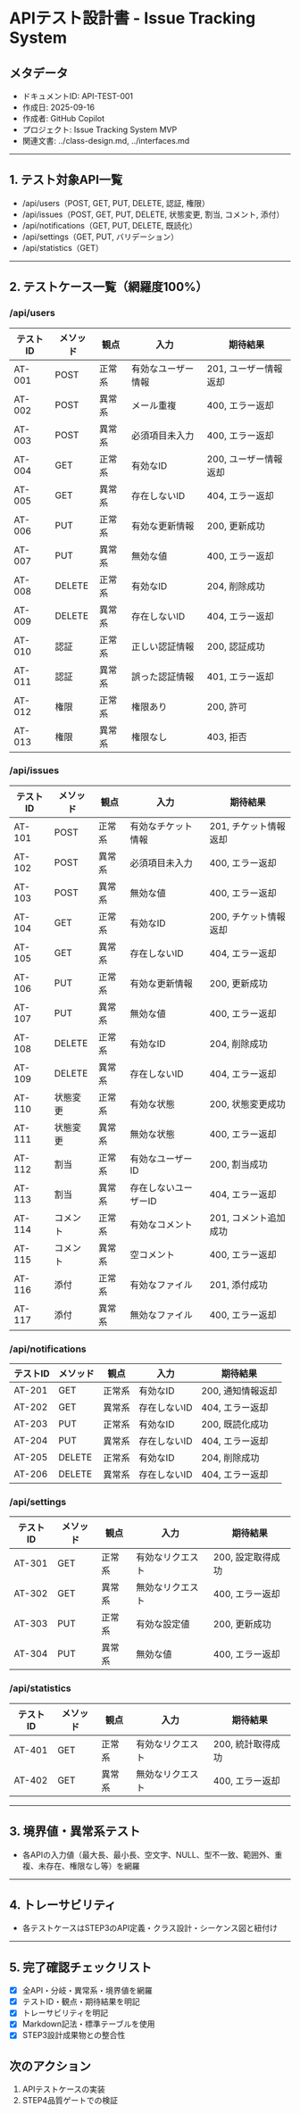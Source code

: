# APIテスト設計書 - Issue Tracking System

## メタデータ
- ドキュメントID: API-TEST-001
- 作成日: 2025-09-16
- 作成者: GitHub Copilot
- プロジェクト: Issue Tracking System MVP
- 関連文書: ../class-design.md, ../interfaces.md

---

## 1. テスト対象API一覧
- /api/users（POST, GET, PUT, DELETE, 認証, 権限）
- /api/issues（POST, GET, PUT, DELETE, 状態変更, 割当, コメント, 添付）
- /api/notifications（GET, PUT, DELETE, 既読化）
- /api/settings（GET, PUT, バリデーション）
- /api/statistics（GET）

---

## 2. テストケース一覧（網羅度100%）

### /api/users
| テストID | メソッド | 観点 | 入力 | 期待結果 |
|---------|----------|------|------|----------|
| AT-001  | POST     | 正常系 | 有効なユーザー情報 | 201, ユーザー情報返却 |
| AT-002  | POST     | 異常系 | メール重複 | 400, エラー返却 |
| AT-003  | POST     | 異常系 | 必須項目未入力 | 400, エラー返却 |
| AT-004  | GET      | 正常系 | 有効なID | 200, ユーザー情報返却 |
| AT-005  | GET      | 異常系 | 存在しないID | 404, エラー返却 |
| AT-006  | PUT      | 正常系 | 有効な更新情報 | 200, 更新成功 |
| AT-007  | PUT      | 異常系 | 無効な値 | 400, エラー返却 |
| AT-008  | DELETE   | 正常系 | 有効なID | 204, 削除成功 |
| AT-009  | DELETE   | 異常系 | 存在しないID | 404, エラー返却 |
| AT-010  | 認証     | 正常系 | 正しい認証情報 | 200, 認証成功 |
| AT-011  | 認証     | 異常系 | 誤った認証情報 | 401, エラー返却 |
| AT-012  | 権限     | 正常系 | 権限あり | 200, 許可 |
| AT-013  | 権限     | 異常系 | 権限なし | 403, 拒否 |

### /api/issues
| テストID | メソッド | 観点 | 入力 | 期待結果 |
|---------|----------|------|------|----------|
| AT-101  | POST     | 正常系 | 有効なチケット情報 | 201, チケット情報返却 |
| AT-102  | POST     | 異常系 | 必須項目未入力 | 400, エラー返却 |
| AT-103  | POST     | 異常系 | 無効な値 | 400, エラー返却 |
| AT-104  | GET      | 正常系 | 有効なID | 200, チケット情報返却 |
| AT-105  | GET      | 異常系 | 存在しないID | 404, エラー返却 |
| AT-106  | PUT      | 正常系 | 有効な更新情報 | 200, 更新成功 |
| AT-107  | PUT      | 異常系 | 無効な値 | 400, エラー返却 |
| AT-108  | DELETE   | 正常系 | 有効なID | 204, 削除成功 |
| AT-109  | DELETE   | 異常系 | 存在しないID | 404, エラー返却 |
| AT-110  | 状態変更 | 正常系 | 有効な状態 | 200, 状態変更成功 |
| AT-111  | 状態変更 | 異常系 | 無効な状態 | 400, エラー返却 |
| AT-112  | 割当     | 正常系 | 有効なユーザーID | 200, 割当成功 |
| AT-113  | 割当     | 異常系 | 存在しないユーザーID | 404, エラー返却 |
| AT-114  | コメント | 正常系 | 有効なコメント | 201, コメント追加成功 |
| AT-115  | コメント | 異常系 | 空コメント | 400, エラー返却 |
| AT-116  | 添付     | 正常系 | 有効なファイル | 201, 添付成功 |
| AT-117  | 添付     | 異常系 | 無効なファイル | 400, エラー返却 |

### /api/notifications
| テストID | メソッド | 観点 | 入力 | 期待結果 |
|---------|----------|------|------|----------|
| AT-201  | GET      | 正常系 | 有効なID | 200, 通知情報返却 |
| AT-202  | GET      | 異常系 | 存在しないID | 404, エラー返却 |
| AT-203  | PUT      | 正常系 | 有効なID | 200, 既読化成功 |
| AT-204  | PUT      | 異常系 | 存在しないID | 404, エラー返却 |
| AT-205  | DELETE   | 正常系 | 有効なID | 204, 削除成功 |
| AT-206  | DELETE   | 異常系 | 存在しないID | 404, エラー返却 |

### /api/settings
| テストID | メソッド | 観点 | 入力 | 期待結果 |
|---------|----------|------|------|----------|
| AT-301  | GET      | 正常系 | 有効なリクエスト | 200, 設定取得成功 |
| AT-302  | GET      | 異常系 | 無効なリクエスト | 400, エラー返却 |
| AT-303  | PUT      | 正常系 | 有効な設定値 | 200, 更新成功 |
| AT-304  | PUT      | 異常系 | 無効な値 | 400, エラー返却 |

### /api/statistics
| テストID | メソッド | 観点 | 入力 | 期待結果 |
|---------|----------|------|------|----------|
| AT-401  | GET      | 正常系 | 有効なリクエスト | 200, 統計取得成功 |
| AT-402  | GET      | 異常系 | 無効なリクエスト | 400, エラー返却 |

---

## 3. 境界値・異常系テスト
- 各APIの入力値（最大長、最小長、空文字、NULL、型不一致、範囲外、重複、未存在、権限なし等）を網羅

---

## 4. トレーサビリティ
- 各テストケースはSTEP3のAPI定義・クラス設計・シーケンス図と紐付け

---

## 5. 完了確認チェックリスト
- [x] 全API・分岐・異常系・境界値を網羅
- [x] テストID・観点・期待結果を明記
- [x] トレーサビリティを明記
- [x] Markdown記法・標準テーブルを使用
- [x] STEP3設計成果物との整合性

## 次のアクション
1. APIテストケースの実装
2. STEP4品質ゲートでの検証
